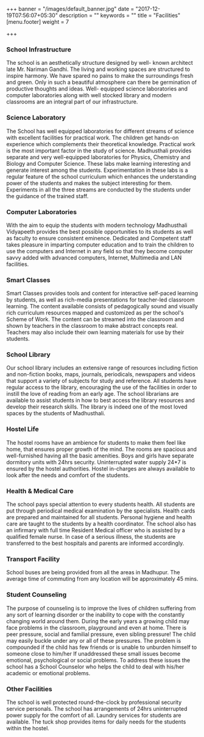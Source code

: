 +++
banner = "/images/default_banner.jpg"
date = "2017-12-19T07:56:07+05:30"
description = ""
keywords = ""
title = "Facilities"
[menu.footer]
weight = 7

+++
### School Infrastructure

The school is an aesthetically structure designed by well- known  architect late Mr. Nariman Gandhi. The living and working spaces are  structured to inspire harmony. We have spared no pains to make the  surroundings fresh and green. Only in such a beautiful atmosphere can  there be germination of productive thoughts and ideas. Well- equipped  science laboratories and computer laboratories along with well stocked  library and modern classrooms are an integral part of our  infrastructure.

### Science Laboratory

The School has well equipped laboratories for different  streams of science with excellent facilities for practical work. The  children get hands-on experience which complements their theoretical  knowledge. Practical work is the most important factor in the study of  science. Madhusthali provides separate and very well-equipped  laboratories for Physics, Chemistry and Biology and Computer Science.  These labs make learning interesting and generate interest among the  students. Experimentation in these labs is a regular feature of the  school curriculum which enhances the understanding power of the students  and makes the subject interesting for them. Experiments in all the  three streams are conducted by the students under the guidance of the  trained staff.      

### Computer Laboratories

With the aim to equip the students with modern technology  Madhusthali Vidyapeeth provides the best possible opportunities to its  students as well as faculty to ensure consistent eminence. Dedicated and  Competent staff takes pleasure in imparting computer education and to  train the children to use the computers and Internet in any field so  that they become computer savvy added with advanced computers, Internet,  Multimedia and LAN facilities.

### Smart Classes

Smart Classes provides tools and content for interactive  self-paced learning by students, as well as rich-media presentations for  teacher-led classroom learning. The content available consists of  pedagogically sound and visually rich curriculum resources mapped and  customized as per the school's Scheme of Work. The content can be  streamed into the classroom and shown by teachers in the classroom to  make abstract concepts real. Teachers may also include their own  learning materials for use by their students.

### School Library

Our school library includes an extensive range of resources  including fiction and non-fiction books, maps, journals, periodicals,  newspapers and videos that support a variety of subjects for study and  reference. All students have regular access to the library, encouraging  the use of the facilities in order to instill the love of reading from  an early age. The school librarians are available to assist students in  how to best access the library resources and develop their research  skills. The library is indeed one of the most loved spaces by the  students of Madhusthali.      

### Hostel Life

The hostel rooms have an ambience for students to make them  feel like home, that ensures proper growth of the mind. The rooms are  spacious and well-furnished having all the basic amenities. Boys and  girls have separate dormitory units with 24hrs security. Uninterrupted  water supply 24\*7 is ensured by the hostel authorities. Hostel  in-charges are always available to look after the needs and comfort of  the students.  

### Health & Medical Care

The school pays special attention to every students health.  All students are put through periodical medical examination by the  specialists. Health cards are prepared and maintained for all students.  Personal hygiene and health care are taught to the students by a health  coordinator. The school also has an infirmary with full time Resident  Medical officer who is assisted by a qualified female nurse. In case of a  serious illness, the students are transferred to the best hospitals and  parents are informed accordingly.       

### Transport Facility 

School buses are being provided from all the areas in  Madhupur. The average time of commuting from any location will be  approximately 45 mins.

### Student Counseling

The purpose of counseling is to improve the lives of  children suffering from any sort of learning disorder or the inability  to cope with the constantly changing world around them. During the early  years a growing child may face problems in the classroom, playground  and even at home. There is peer pressure, social and familial pressure,  even sibling pressure! The child may easily buckle under any or all of  these pressures. The problem is compounded if the child has few friends  or is unable to unburden himself to someone close to him/her If  unaddressed these small issues become emotional, psychological or social  problems. To address these issues the school has a School Counselor who  helps the child to deal with his/her academic or emotional problems.

### Other Facilities

 The school is well protected round-the-clock by professional  security service personals. The school has arrangements of 24hrs  uninterrupted power supply for the comfort of all. Laundry services for  students are available. The tuck shop provides items for daily needs for  the students within the hostel.              